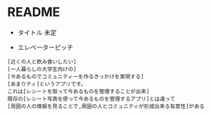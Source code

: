 # README

- タイトル
未定

- エレベーターピッチ

```
[近くの人と飲み食いしたい]
[一人暮らしの大学生向けの]
[今あるものでコミュニティーを作るきっかけを実現する]
[あまりティ]というアプリです。
これは[レシートを取って今あるものを管理することが出来]
既存の[レシート写真を使って今あるものを管理するアプリ]とは違って
[周囲の人の情報を見ることで,周囲の人とコミュニティが形成出来る有意性]がある
```

